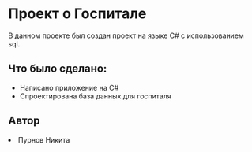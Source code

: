 # Проект о Госпитале
В данном проекте был создан проект на языке C# с использованием sql.
<h2>Что было сделано:</h2>
<ul>
  <li>Написано приложение на C#</li>
  <li>Спроектирована база данных для госпиталя</li>
</ul>

<h2>Автор</h2>
<li>Пурнов Никита</li>
